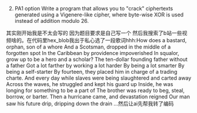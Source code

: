 2.	PA1 option 
Write a program that allows you to "crack" ciphertexts generated using a Vigenere-like cipher, where byte-wise XOR is used instead of addition modulo 26. 

其实刚开始我是不太会写的 因为题目要求是自己写一个 然后我搜索了b站一些视频啥的。在代码里hex_blob我出于私心选了一段歌词hhh:How does a bastard, orphan, son of a whore And a Scotsman, dropped in the middle of a forgotten spot In the Caribbean by providence impoverished In squalor, grow up to be a hero and a scholar? The ten-dollar founding father without a father Got a lot farther by working a lot harder By being a lot smarter By being a self-starter By fourteen, they placed him in charge of a trading charte. And every day while slaves were being slaughtered and carted away Across the waves, he struggled and kept his guard up Inside, he was longing for something to be a part of The brother was ready to beg, steal, borrow, or barter. Then a hurricane came, and devastation reigned Our man saw his future drip, dripping down the drain ...然后让ai先帮我转了编码

